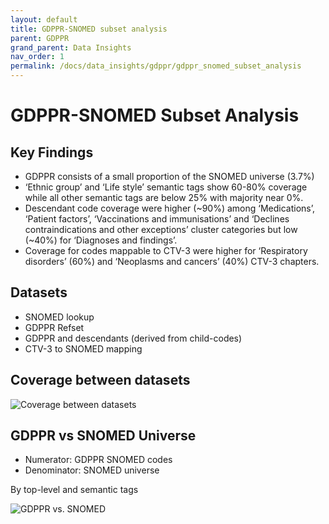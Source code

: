 ```yaml
---
layout: default
title: GDPPR-SNOMED subset analysis
parent: GDPPR
grand_parent: Data Insights
nav_order: 1
permalink: /docs/data_insights/gdppr/gdppr_snomed_subset_analysis
---
```


# GDPPR-SNOMED Subset Analysis

## Key Findings

- GDPPR consists of a small proportion of the SNOMED universe (3.7%)
- ‘Ethnic group’ and ‘Life style’ semantic tags show 60-80% coverage  while all other semantic tags are below 25% with majority near 0%.
- Descendant code coverage were higher (~90%) among ‘Medications’, ‘Patient factors’, ‘Vaccinations and immunisations’ and ‘Declines contraindications and other exceptions’ cluster categories but low (~40%) for ‘Diagnoses and findings’.
- Coverage for codes mappable to CTV-3 were higher for ‘Respiratory disorders’ (60%) and ‘Neoplasms and cancers’ (40%) CTV-3 chapters. 

## Datasets

- SNOMED lookup
- GDPPR Refset
- GDPPR and descendants (derived from child-codes)
- CTV-3 to SNOMED mapping

## Coverage between datasets

![Coverage between datasets](https://bhfdsc.github.io/documentation/assets/images/coverage_between_datasets.png)

## GDPPR vs SNOMED Universe
- Numerator: GDPPR SNOMED codes
- Denominator: SNOMED universe

By top-level and semantic tags

![GDPPR vs. SNOMED](https://bhfdsc.github.io/documentation/assets/images/GDPPRvSNOMED.png)

